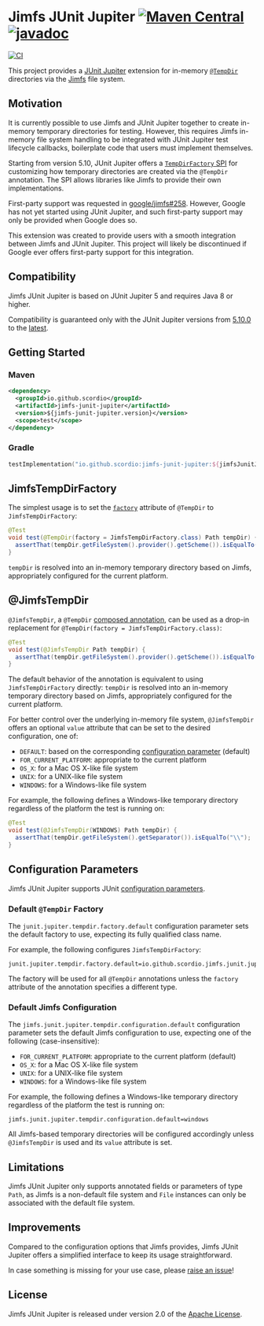 # Jimfs JUnit Jupiter [![Maven Central](https://img.shields.io/maven-central/v/io.github.scordio/jimfs-junit-jupiter?label=Maven%20Central)](https://mvnrepository.com/artifact/io.github.scordio/jimfs-junit-jupiter) [![javadoc](https://javadoc.io/badge2/io.github.scordio/jimfs-junit-jupiter/javadoc.svg)](https://javadoc.io/doc/io.github.scordio/jimfs-junit-jupiter)

[![CI](https://github.com/scordio/jimfs-junit-jupiter/actions/workflows/main.yml/badge.svg?branch=main)](https://github.com/scordio/jimfs-junit-jupiter/actions/workflows/main.yml?query=branch%3Amain)

This project provides a [JUnit Jupiter][] extension for in-memory
[`@TempDir`](https://junit.org/junit5/docs/current/api/org.junit.jupiter.api/org/junit/jupiter/api/io/TempDir.html)
directories via the [Jimfs][] file system.

## Motivation

It is currently possible to use Jimfs and JUnit Jupiter together to create in-memory temporary directories for testing.
However, this requires Jimfs in-memory file system handling to be integrated with JUnit Jupiter test lifecycle callbacks,
boilerplate code that users must implement themselves.

Starting from version 5.10, JUnit Jupiter offers a
[`TempDirFactory` SPI](https://junit.org/junit5/docs/5.10.0/user-guide/#writing-tests-built-in-extensions-TempDirectory)
for customizing how temporary directories are created via the `@TempDir` annotation.
The SPI allows libraries like Jimfs to provide their own implementations.

First-party support was requested in [google/jimfs#258](https://github.com/google/jimfs/issues/258).
However, Google has not yet started using JUnit Jupiter, and such first-party support may only be provided when
Google does so.

This extension was created to provide users with a smooth integration between Jimfs and JUnit Jupiter.
This project will likely be discontinued if Google ever offers first-party support for this integration.

## Compatibility

Jimfs JUnit Jupiter is based on JUnit Jupiter 5 and requires Java 8 or higher.

Compatibility is guaranteed only with the JUnit Jupiter versions from
[5.10.0](https://junit.org/junit5/docs/5.10.0/release-notes/index.html)
to the
[latest](https://junit.org/junit5/docs/current/release-notes/index.html).

## Getting Started

### Maven

```xml
<dependency>
  <groupId>io.github.scordio</groupId>
  <artifactId>jimfs-junit-jupiter</artifactId>
  <version>${jimfs-junit-jupiter.version}</version>
  <scope>test</scope>
</dependency>
```

### Gradle

```kotlin
testImplementation("io.github.scordio:jimfs-junit-jupiter:${jimfsJunitJupiterVersion}")
```

## JimfsTempDirFactory

The simplest usage is to set the
[`factory`](https://junit.org/junit5/docs/current/api/org.junit.jupiter.api/org/junit/jupiter/api/io/TempDir.html#factory())
attribute of `@TempDir` to `JimfsTempDirFactory`:

```java
@Test
void test(@TempDir(factory = JimfsTempDirFactory.class) Path tempDir) {
  assertThat(tempDir.getFileSystem().provider().getScheme()).isEqualTo("jimfs");
}
```

`tempDir` is resolved into an in-memory temporary directory based on Jimfs, appropriately configured for the current
platform.

## @JimfsTempDir

`@JimfsTempDir`, a `@TempDir`
[composed annotation](https://junit.org/junit5/docs/current/user-guide/#writing-tests-meta-annotations),
can be used as a drop-in replacement for `@TempDir(factory = JimfsTempDirFactory.class)`:

```java
@Test
void test(@JimfsTempDir Path tempDir) {
  assertThat(tempDir.getFileSystem().provider().getScheme()).isEqualTo("jimfs");
}
```

The default behavior of the annotation is equivalent to using `JimfsTempDirFactory` directly:
`tempDir` is resolved into an in-memory temporary directory based on Jimfs, appropriately configured for the current
platform.

For better control over the underlying in-memory file system, `@JimfsTempDir` offers an optional `value` attribute
that can be set to the desired configuration, one of:
* `DEFAULT`: based on the corresponding [configuration parameter](#default-jimfs-configuration) (default)
* `FOR_CURRENT_PLATFORM`: appropriate to the current platform
* `OS_X`: for a Mac OS X-like file system
* `UNIX`: for a UNIX-like file system
* `WINDOWS`: for a Windows-like file system

For example, the following defines a Windows-like temporary directory regardless of the platform the test
is running on:

```java
@Test
void test(@JimfsTempDir(WINDOWS) Path tempDir) {
  assertThat(tempDir.getFileSystem().getSeparator()).isEqualTo("\\");
}
```

## Configuration Parameters

Jimfs JUnit Jupiter supports JUnit
[configuration parameters](https://junit.org/junit5/docs/current/user-guide/#running-tests-config-params).

### Default `@TempDir` Factory

The `junit.jupiter.tempdir.factory.default` configuration parameter sets the default factory to use, expecting its
fully qualified class name.

For example, the following configures `JimfsTempDirFactory`:

```properties
junit.jupiter.tempdir.factory.default=io.github.scordio.jimfs.junit.jupiter.JimfsTempDirFactory
```

The factory will be used for all `@TempDir` annotations unless the `factory` attribute of the annotation
specifies a different type.

### Default Jimfs Configuration

The `jimfs.junit.jupiter.tempdir.configuration.default` configuration parameter sets the default Jimfs configuration
to use, expecting one of the following (case-insensitive):
* `FOR_CURRENT_PLATFORM`: appropriate to the current platform (default)
* `OS_X`: for a Mac OS X-like file system
* `UNIX`: for a UNIX-like file system
* `WINDOWS`: for a Windows-like file system

For example, the following defines a Windows-like temporary directory regardless of the platform the test
is running on:

```properties
jimfs.junit.jupiter.tempdir.configuration.default=windows
```

All Jimfs-based temporary directories will be configured accordingly unless `@JimfsTempDir` is used and
its `value` attribute is set.

## Limitations

Jimfs JUnit Jupiter only supports annotated fields or parameters of type `Path`, as Jimfs is a non-default file
system and `File` instances can only be associated with the default file system.

## Improvements

Compared to the configuration options that Jimfs provides, Jimfs JUnit Jupiter offers a simplified interface to keep
its usage straightforward.

In case something is missing for your use case, please [raise an issue](../../issues/new)!

## License

Jimfs JUnit Jupiter is released under version 2.0 of the [Apache License][].

[Apache License]: https://www.apache.org/licenses/LICENSE-2.0
[Jimfs]: https://github.com/google/jimfs
[JUnit Jupiter]: https://github.com/junit-team/junit5
